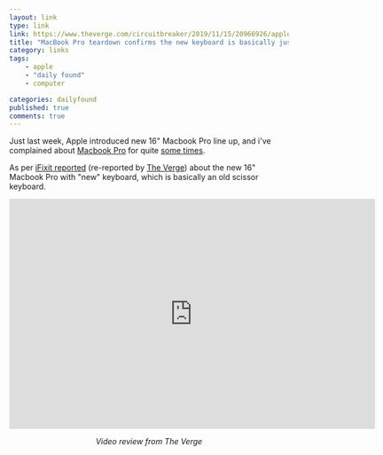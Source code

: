```yaml
---
layout: link
type: link
link: https://www.theverge.com/circuitbreaker/2019/11/15/20966926/apple-16-inch-macbook-pro-teardown-ifixit-keyboard-switches-scissor-butterfly    
title: "MacBook Pro teardown confirms the new keyboard is basically just the old, good keyboard"
category: links
tags: 
    - apple
    - "daily found"
    - computer

categories: dailyfound
published: true
comments: true
---
```


Just last week, Apple introduced new 16" Macbook Pro line up, and i've complained about [Macbook Pro](https://notes.dedenf.com/2019/11/apple-macbook-pro-sucks) for quite [some times](https://notes.dedenf.com/2017/12/worst-macbookpro). 

As per [iFixit reported](https://www.ifixit.com/News/16-inch-macbook-pro-magic-keyboard-throwback) (re-reported by [The Verge](https://www.theverge.com/circuitbreaker/2019/11/15/20966926/apple-16-inch-macbook-pro-teardown-ifixit-keyboard-switches-scissor-butterfly)) about the new 16" Macbook Pro with "new" keyboard, which is basically an old scissor keyboard.

<div class='embed-container'><iframe width="660" height="415" src="https://www.youtube.com/embed/Uk5rpK6SpX4" frameborder="0" allow="accelerometer; autoplay; encrypted-media; gyroscope; picture-in-picture" allowfullscreen></iframe></div>
<p><center><em>Video review from The Verge</em></center></p>
